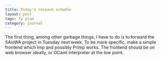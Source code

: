 ```yaml
---
title: Today's reseach schedle
layout: post
tags: fw plan
category: journal
---
```


The first thing, among other garbage things, I have to do is to forward the SAisWA project in Tuesday next week. To be more specific, make a simple frontend which Imp and possibly PrImp works. The frontend should be on web browser ideally, or OCaml interpreter at the low point.  
